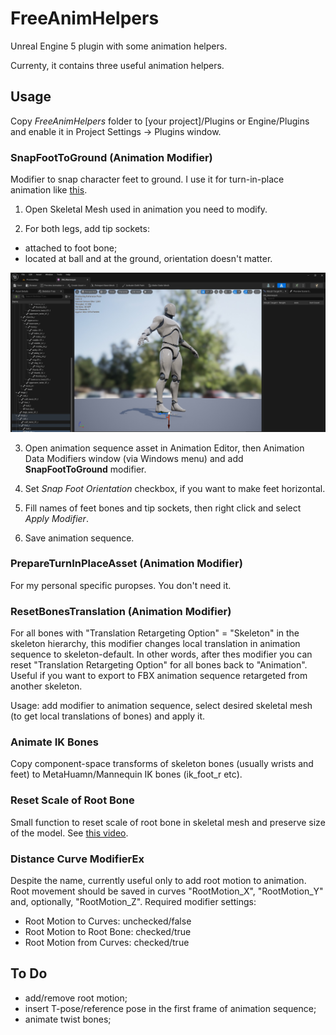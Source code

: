# FreeAnimHelpers
Unreal Engine 5 plugin with some animation helpers.

Currenty, it contains three useful animation helpers.

## Usage

Copy *FreeAnimHelpers* folder to [your project]/Plugins or Engine/Plugins and enable it in Project Settings -> Plugins window.

### SnapFootToGround (Animation Modifier)

Modifier to snap character feet to ground. I use it for turn-in-place animation like [this](https://www.youtube.com/watch?v=TX2gcdWHLpY).

1. Open Skeletal Mesh used in animation you need to modify.

2. For both legs, add tip sockets:
- attached to foot bone;
- located at ball and at the ground, orientation doesn't matter.

![Tip socket placement](readme_tip.jpg)

3. Open animation sequence asset in Animation Editor, then Animation Data Modifiers window (via Windows menu) and add **SnapFootToGround** modifier.

4. Set *Snap Foot Orientation* checkbox, if you want to make feet horizontal.

5. Fill names of feet bones and tip sockets, then right click and select *Apply Modifier*.

6. Save animation sequence.

### PrepareTurnInPlaceAsset (Animation Modifier)

For my personal specific puropses. You don't need it.

### ResetBonesTranslation (Animation Modifier)

For all bones with "Translation Retargeting Option" = "Skeleton" in the skeleton hierarchy, this modifier changes local translation in animation sequence to skeleton-default. In other words, after thes modifier you can reset "Translation Retargeting Option" for all bones back to "Animation". Useful if you want to export to FBX animation sequence retargeted from another skeleton.

Usage: add modifier to animation sequence, select desired skeletal mesh (to get local translations of bones) and apply it.

### Animate IK Bones

Copy component-space transforms of skeleton bones (usually wrists and feet) to MetaHuamn/Mannequin IK bones (ik_foot_r etc).

### Reset Scale of Root Bone

Small function to reset scale of root bone in skeletal mesh and preserve size of the model. See [this video](https://youtu.be/o04BHS8e_M4).

### Distance Curve ModifierEx

Despite the name, currently useful only to add root motion to animation. Root movement should be saved in curves "RootMotion_X",  "RootMotion_Y" and, optionally, "RootMotion_Z".
Required modifier settings:
- Root Motion to Curves: unchecked/false
- Root Motion to Root Bone: checked/true
- Root Motion from Curves: checked/true

## To Do

- add/remove root motion;
- insert T-pose/reference pose in the first frame of animation sequence;
- animate twist bones;
